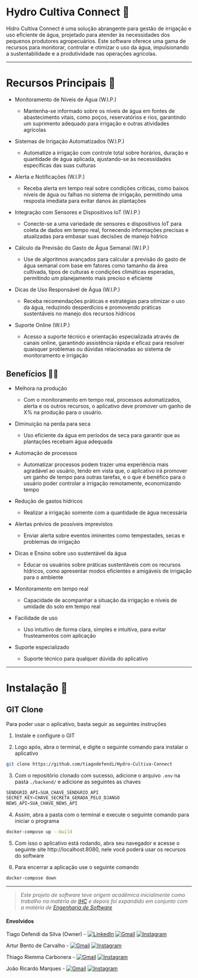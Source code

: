 # Hydro Cultiva Connect 🌱

Hidro Cultiva Connect é uma solução abrangente para gestão de irrigação e uso eficiente de água, projetado para atender às necessidades dos pequenos produtores agropecuários. Este software oferece uma gama de recursos para monitorar, controlar e otimizar o uso da água, impulsionando a sustentabilidade e a produtividade nas operações agrícolas.

---

# Recursos Principais 🚜

- Monitoramento de Níveis de Água (W.I.P.)

    - Mantenha-se informado sobre os níveis de água em fontes de abastecimento vitais, como poços, reservatórios e rios, garantindo um suprimento adequado para irrigação e outras atividades agrícolas

- Sistemas de Irrigação Automatizados (W.I.P.)

    - Automatize a irrigação com controle total sobre horários, duração e quantidade de água aplicada, ajustando-se às necessidades específicas das suas culturas

- Alerta e Notificações (W.I.P.)

    - Receba alerta em tempo real sobre condições críticas, como baixos níveis de água ou falhas no sistema de irrigação, permitindo uma resposta imediata para evitar danos às plantações

- Integração com Sensores e Dispositivos IoT (W.I.P.)

    - Conecte-se a uma variedade de sensores e dispositivos IoT para coleta de dados em tempo real, fornecendo informações precisas e atualizadas para embasar suas decisões de manejo hídrico

- Cálculo da Previsão do Gasto de Água Semanal (W.I.P.)

    - Use de algoritmos avançados para calcular a previsão do gasto de água semanal com base em fatores como tamanho da área cultivada, tipos de culturas e condições climáticas esperadas, permitindo um planejamento mais preciso e eficiente

- Dicas de Uso Responsável de Água (W.I.P.)

    - Receba recomendações práticas e estratégias para otimizar o uso da água, reduzindo desperdícios e promovendo práticas sustentáveis no manejo dos recursos hídricos

- Suporte Online (W.I.P.)

    - Acesso a suporte técnico e orientação especializada através de canais online, garantindo assistência rápida e eficaz para resolver quaisquer problemas ou dúvidas relacionadas ao sistema de monitoramento e irrigação

## Benefícios 👨‍🌾

- Melhora na produção

    - Com o monitoramento em tempo real, processos automatizados, alerta e os outros recursos, o aplicativo deve promover um ganho de X% na produção para o usuário.

- Diminuição na perda para seca

    - Uso eficiente da água em períodos de seca para garantir que as plantações recebam água adequada

- Automação de processos

    - Automatizar processos podem trazer uma experiência mais agradável ao usuário, tendo em vista que, o aplicativo irá promover um ganho de tempo para outras tarefas, e o que é benéfico para o usuário poder controlar a irrigação remotamente, economizando tempo

- Redução de gastos hídricos

    - Realizar a irrigação somente com a quantidade de água necessária

- Alertas prévios de possíveis imprevistos

    - Enviar alerta sobre eventos iminentes como tempestades, secas e problemas de irrigação 

- Dicas e Ensino sobre uso sustentável da água

    - Educar os usuários sobre práticas sustentáveis com os recursos hídricos, como apresentar modos eficientes e amigáveis de irrigação para o ambiente

- Monitoramento em tempo real 

    - Capacidade de acompanhar a situação da irrigação e níveis de umidade do solo em tempo real

- Facilidade de uso

    - Uso intuitivo de forma clara, simples e intuitiva, para evitar frusteamentos com aplicação

- Suporte especializado

    - Suporte técnico para qualquer dúvida do aplicativo

---

# Instalação 🔨

## GIT Clone

Para poder usar o aplicativo, basta seguir as seguintes instruções

1. Instale e configure o GIT

2. Logo após, abra o terminal, e digite o seguinte comando para instalar o aplicativo

```bash
git clone https://github.com/tiagodefendi/Hydro-Cultiva-Connect
```

3. Com o repositório clonado com sucesso, adicione o arquivo ` .env ` na pasta ` ./backend/ ` e adicione as seguintes as chaves

```python
SENDGRID_API=SUA_CHAVE_SENDGRID_API
SECRET_KEY=CHAVE_SECRETA_GERADA_PELO_DJANGO
NEWS_API=SUA_CHAVE_NEWS_API
```

4. Assim, abra a pasta com o terminal e execute o seguinte comando para iniciar o programa

```bash
docker-compose up --build
```

5. Com isso o aplicativo está rodando, abra seu navegador e acesse o seguinte site http://localhost:8080, nele você poderá usar os recursos do software

6. Para encerrar a aplicação use o seguinte comando

```bash
docker-compose down
```

---

> *Este projeto de software teve origem acadêmica inicialmente como trabalho na matéria de [IHC](github.com/tiagodefendi/Interacao_Humano-Computador) e depois foi expandido em conjunto com a matéria de [Engenharia de Software](github.com/tiagodefendi/Engenharia_De_Software)*

#### Envolvidos

Tiago Defendi da Silva (Owner) - 
[![LinkedIn](https://img.shields.io/badge/LinkedIn-0077B5?style=for-the-badge&logo=linkedin&logoColor=white)](https://www.linkedin.com/in/tiagodefendi/)
[![Gmail](https://img.shields.io/badge/Gmail-EA4335.svg?style=for-the-badge&logo=Gmail&logoColor=white)](https://mailto:tiagodefendidasilva@gmail.com)
[![Instagram](https://img.shields.io/badge/Instagram-E4405F?style=for-the-badge&logo=instagram&logoColor=white)](https://www.instagram.com/tiago_defendi/)

Artur Bento de Carvalho - 
[![Gmail](https://img.shields.io/badge/Gmail-EA4335.svg?style=for-the-badge&logo=Gmail&logoColor=white)](https://mailto:arturbento@alunos.utfpr.edu.br)
[![Instagram](https://img.shields.io/badge/Instagram-E4405F?style=for-the-badge&logo=instagram&logoColor=white)](https://www.instagram.com/arturbent0/)

Thiago Riemma Carbonera - 
[![Gmail](https://img.shields.io/badge/Gmail-EA4335.svg?style=for-the-badge&logo=Gmail&logoColor=white)](https://mailto:thiagoriemma@gmail.com)
[![Instagram](https://img.shields.io/badge/Instagram-E4405F?style=for-the-badge&logo=instagram&logoColor=white)](https://www.instagram.com/thiagoriemma/)

João Ricardo Marques - 
[![Gmail](https://img.shields.io/badge/Gmail-EA4335.svg?style=for-the-badge&logo=Gmail&logoColor=white)](https://mailto:)
[![Instagram](https://img.shields.io/badge/Instagram-E4405F?style=for-the-badge&logo=instagram&logoColor=white)](https://www.instagram.com/ricardo.pmarques/)
